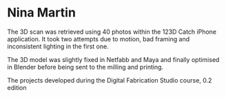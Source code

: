 Nina Martin
==========
The 3D scan was retrieved using 40 photos within the 123D Catch iPhone application. It took two attempts due to motion, bad framing and inconsistent lighting in the first one.

The 3D model was slightly fixed in Netfabb and Maya and finally optimised in Blender before being sent to the milling and printing.

The projects developed during the Digital Fabrication Studio course, 0.2 edition
